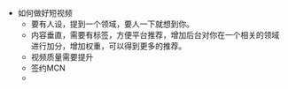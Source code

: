 - 如何做好短视频
    - 要有人设，提到一个领域，要人一下就想到你。
    - 内容垂直，需要有标签，方便平台推荐，增加后台对你在一个相关的领域进行加分，增加权重，可以得到更多的推荐。
    - 视频质量需要提升
    - 签约MCN
    - 
